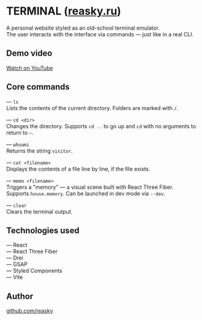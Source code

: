 # TERMINAL ([reasky.ru](https://reasky.ru))

A personal website styled as an old-school terminal emulator.  
The user interacts with the interface via commands — just like in a real CLI.

## Demo video

[Watch on YouTube](https://youtu.be/P_zVj-v9Jvs)

## Core commands

— `ls`  
Lists the contents of the current directory. Folders are marked with `/`.

— `cd <dir>`  
Changes the directory. Supports `cd ..` to go up and `cd` with no arguments to return to `~`.

— `whoami`  
Returns the string `visitor`.

— `cat <filename>`  
Displays the contents of a file line by line, if the file exists.

— `memo <filename>`  
Triggers a "memory" — a visual scene built with React Three Fiber.  
Supports `house.memory`. Can be launched in dev mode via `--dev`.

— `clear`  
Clears the terminal output.

## Technologies used

— React  
— React Three Fiber  
— Drei  
— GSAP  
— Styled Components  
— Vite

## Author

[github.com/reasky](https://github.com/reasky)

